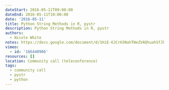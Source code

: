 ```yaml
---
dateStart: 2016-05-11T09:00:00
dateEnd: 2016-05-11T10:00:00
date: '2016-05-11'
title: Python String Methods in R, pystr
description: Python String Methods in R, pystr
authors:
  - Nicole White
notes: https://docs.google.com/document/d/1HiE-6JCrH3NahTWeZVAQhuahSfJkJ6HuMqIdMQPm9d4/edit#
vimeo:
  - id: '166440906'
resources: []
location: Community call (teleconference)
tags:
  - community call
  - pystr
  - python
---
```

